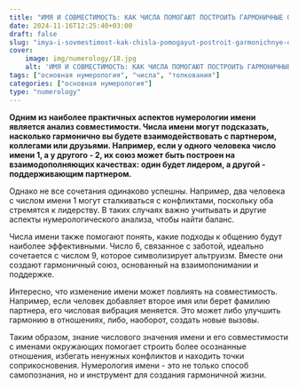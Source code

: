 ```yaml
---
title: "ИМЯ И СОВМЕСТИМОСТЬ: КАК ЧИСЛА ПОМОГАЮТ ПОСТРОИТЬ ГАРМОНИЧНЫЕ ОТНОШЕНИЯ (ЧАСТЬ 3)"
date: 2024-11-16T12:25:40+03:00
draft: false
slug: "imya-i-sovmestimost-kak-chisla-pomogayut-postroit-garmonichnye-otnosheniya-chast-3"
cover:
    image: img/numerology/18.jpg
    alt: 'ИМЯ И СОВМЕСТИМОСТЬ: КАК ЧИСЛА ПОМОГАЮТ ПОСТРОИТЬ ГАРМОНИЧНЫЕ ОТНОШЕНИЯ (ЧАСТЬ 3)'
tags: ["основная нумерология", "числа", "толкования"]
categories: ["основная нумерология"]
type: "numerology"
---
```



**Одним из наиболее практичных аспектов нумерологии имени является анализ совместимости. Числа имени могут подсказать, насколько гармонично вы будете взаимодействовать с партнером, коллегами или друзьями. Например, если у одного человека число имени 1, а у другого - 2, их союз может быть построен на взаимодополняющих качествах: один будет лидером, а другой - поддерживающим партнером.**

Однако не все сочетания одинаково успешны. Например, два человека с числом имени 1 могут сталкиваться с конфликтами, поскольку оба стремятся к лидерству. В таких случаях важно учитывать и другие аспекты нумерологического анализа, чтобы найти баланс.

Числа имени также помогают понять, какие подходы к общению будут наиболее эффективными. Число 6, связанное с заботой, идеально сочетается с числом 9, которое символизирует альтруизм. Вместе они создают гармоничный союз, основанный на взаимопонимании и поддержке.

Интересно, что изменение имени может повлиять на совместимость. Например, если человек добавляет второе имя или берет фамилию партнера, его числовая вибрация меняется. Это может либо улучшить гармонию в отношениях, либо, наоборот, создать новые вызовы.

Таким образом, знание числового значения имени и его совместимости с именами окружающих помогает строить более осознанные отношения, избегать ненужных конфликтов и находить точки соприкосновения. Нумерология имени - это не только способ самопознания, но и инструмент для создания гармоничной жизни.
